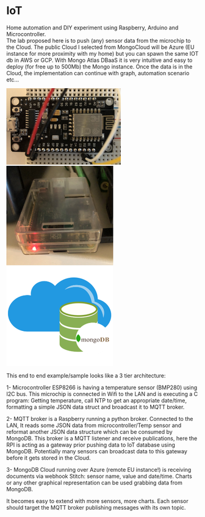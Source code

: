 # IoT

Home automation and DIY experiment using Raspberry, Arduino and Microcontroller.
<br>The lab proposed here is to push (any) sensor data from the microchip to the Cloud. The public Cloud I selected from MongoCloud will be Azure (EU instance for more proximity with my home) but you can spawn the same IOT db in AWS or GCP. With Mongo Atlas DBaaS it is very intuitive and easy to deploy (for free up to 500Mb) the Mongo instance. Once the data is in the Cloud, the implementation can continue with graph, automation scenario etc...

<img src="./img/esp8266.jpg" width="300" height="200"/>    <img src="./img/rpi.jpg" width="280" height="260"/>    <img src="./img/mongodb-logo.png" width="280" height="260"/>

This end to end example/sample looks like a 3 tier architecture:

  1- Microcontroller ESP8266 is having a temperature sensor (BMP280) using I2C bus. This microchip is connected in Wifi to the LAN and is executing a C program: Getting temperature, call NTP to get an appropriate date/time, formatting a simple JSON data struct and broadcast it to MQTT broker.

  2- MQTT broker is a Raspberry running a python broker. Connected to the LAN, It reads some JSON data from microcontroller/Temp sensor and reformat another JSON data structure which can be consumed by MongoDB. This broker is a MQTT listener and receive publications, here the RPI is acting as a gateway prior pushing data to IoT database using MongoDB. Potentially many sensors can broadcast data to this gateway before it gets stored in the Cloud.

  3- MongoDB Cloud running over Azure (remote EU instance!) is receiving documents via webhook Stitch: sensor name, value and date/time. Charts or any other graphical representation can be used grabbing data from MongoDB.

It becomes easy to extend with more sensors, more charts. Each sensor should target the MQTT broker publishing messages with its own topic.
